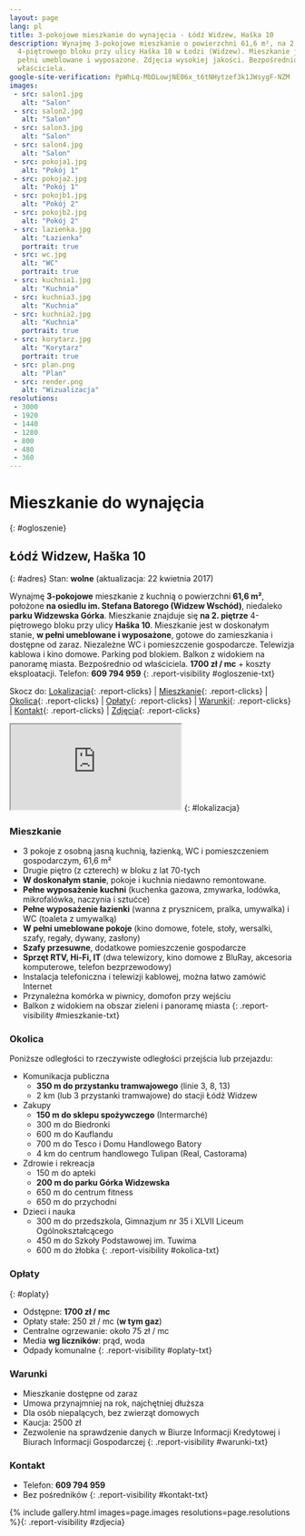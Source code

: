 ```yaml
---
layout: page
lang: pl
title: 3-pokojowe mieszkanie do wynajęcia - Łódź Widzew, Haška 10
description: Wynajmę 3-pokojowe mieszkanie o powierzchni 61,6 m², na 2. piętrze
  4-piętrowego bloku przy ulicy Haška 10 w Łodzi (Widzew). Mieszkanie jest w
  pełni umeblowane i wyposażone. Zdjęcia wysokiej jakości. Bezpośrednio od
  właściciela.
google-site-verification: PpWhLq-MbDLowjNE06x_t6tNHytzef3k1JWsygF-NZM
images:
 - src: salon1.jpg
   alt: "Salon"
 - src: salon2.jpg
   alt: "Salon"
 - src: salon3.jpg
   alt: "Salon"
 - src: salon4.jpg
   alt: "Salon"
 - src: pokoja1.jpg
   alt: "Pokój 1"
 - src: pokoja2.jpg
   alt: "Pokój 1"
 - src: pokojb1.jpg
   alt: "Pokój 2"
 - src: pokojb2.jpg
   alt: "Pokój 2"
 - src: lazienka.jpg
   alt: "Łazienka"
   portrait: true
 - src: wc.jpg
   alt: "WC"
   portrait: true
 - src: kuchnia1.jpg
   alt: "Kuchnia"
 - src: kuchnia3.jpg
   alt: "Kuchnia"
 - src: kuchnia2.jpg
   alt: "Kuchnia"
   portrait: true
 - src: korytarz.jpg
   alt: "Korytarz"
   portrait: true
 - src: plan.png
   alt: "Plan"
 - src: render.png
   alt: "Wizualizacja"
resolutions:
 - 3000
 - 1920
 - 1440
 - 1280
 - 800
 - 480
 - 360
---
```

# Mieszkanie do wynajęcia
{: #ogloszenie}
## Łódź Widzew, Haška 10
{: #adres}
Stan: <span class="green">**wolne**</span>
(aktualizacja: 22 kwietnia 2017)

Wynajmę **3-pokojowe** mieszkanie z kuchnią o powierzchni **61,6 m²**, położone
**na osiedlu im. Stefana Batorego (Widzew Wschód)**, niedaleko **parku Widzewska
Górka**. Mieszkanie znajduje się **na 2. piętrze** 4-piętrowego bloku przy ulicy
**Haška 10**. Mieszkanie jest w doskonałym stanie, **w pełni umeblowane i
wyposażone**, gotowe do zamieszkania i dostępne od zaraz. Niezależne WC i
pomieszczenie gospodarcze. Telewizja kablowa i kino domowe. Parking pod blokiem.
Balkon z widokiem na panoramę miasta. Bezpośrednio od właściciela.
**1700 zł / mc** + koszty eksploatacji. Telefon: **609 794 959**
{: .report-visibility #ogloszenie-txt}

Skocz do:
<a href="#lokalizacja">Lokalizacja</a>{: .report-clicks} |
<a href="#mieszkanie">Mieszkanie</a>{: .report-clicks} |
<a href="#okolica">Okolica</a>{: .report-clicks} |
<a href="#oplaty">Opłaty</a>{: .report-clicks} |
<a href="#warunki">Warunki</a>{: .report-clicks} |
<a href="#kontakt">Kontakt</a>{: .report-clicks} |
<a href="#zdjecia">Zdjęcia</a>{: .report-clicks}

<iframe class="gmap" src="https://www.google.com/maps/embed/v1/place?q=place_id:ChIJWYdw7qzMG0cR1EDZvZ-BzRc&key=AIzaSyBawQgY87ZUOa4Qw1lohNAUKpmHt0gxkVs"></iframe>
{: #lokalizacja}

### Mieszkanie
* 3 pokoje z osobną jasną kuchnią, łazienką, WC i pomieszczeniem gospodarczym,
  61,6 m²
* Drugie piętro (z czterech) w bloku z lat 70-tych
* **W doskonałym stanie**, pokoje i kuchnia niedawno remontowane.
* **Pełne wyposażenie kuchni** (kuchenka gazowa, zmywarka, lodówka,
  mikrofalówka, naczynia i sztućce)
* **Pełne wyposażenie łazienki** (wanna z prysznicem, pralka, umywalka)
  i WC (toaleta z umywalką)
* **W pełni umeblowane pokoje** (kino domowe, fotele, stoły, wersalki, szafy,
  regały, dywany, zasłony)
* **Szafy przesuwne**, dodatkowe pomieszczenie gospodarcze
* **Sprzęt RTV, Hi-Fi, IT** (dwa telewizory, kino domowe z BluRay, akcesoria
  komputerowe, telefon bezprzewodowy)
* Instalacja telefoniczna i telewizji kablowej, można łatwo zamówić Internet
* Przynależna komórka w piwnicy, domofon przy wejściu
* Balkon z widokiem na obszar zieleni i panoramę miasta
{: .report-visibility #mieszkanie-txt}

### Okolica
Poniższe odległości to rzeczywiste odległości przejścia lub przejazdu:

* Komunikacja publiczna
  * **350 m do przystanku tramwajowego** (linie 3, 8, 13)
  * 2 km (lub 3 przystanki tramwajowe) do stacji Łódź Widzew
* Zakupy
  * **150 m do sklepu spożywczego** (Intermarché)
  * 300 m do Biedronki
  * 600 m do Kauflandu
  * 700 m do Tesco i Domu Handlowego Batory
  * 4 km do centrum handlowego Tulipan (Real, Castorama)
* Zdrowie i rekreacja
  * 150 m do apteki
  * **200 m do parku Górka Widzewska**
  * 650 m do centrum fitness
  * 650 m do przychodni
* Dzieci i nauka
  * 300 m do przedszkola, Gimnazjum nr 35 i XLVII Liceum Ogólnokształcącego
  * 450 m do Szkoły Podstawowej im. Tuwima
  * 600 m do żłobka
{: .report-visibility #okolica-txt}

### Opłaty
{: #oplaty}
* Odstępne: **1700 zł / mc**
* Opłaty stałe: 250 zł / mc (**w tym gaz**)
* Centralne ogrzewanie: około 75 zł / mc
* Media **wg liczników**: prąd, woda
* Odpady komunalne
{: .report-visibility #oplaty-txt}

### Warunki
* Mieszkanie dostępne od zaraz
* Umowa przynajmniej na rok, najchętniej dłuższa
* Dla osób niepalących, bez zwierząt domowych
* Kaucja: 2500 zł
* Zezwolenie na sprawdzenie danych w Biurze Informacji Kredytowej i Biurach
  Informacji Gospodarczej
{: .report-visibility #warunki-txt}

### Kontakt
* Telefon: **609 794 959**
* Bez pośredników
{: .report-visibility #kontakt-txt}

{% include gallery.html images=page.images resolutions=page.resolutions
%}{: .report-visibility #zdjecia}
